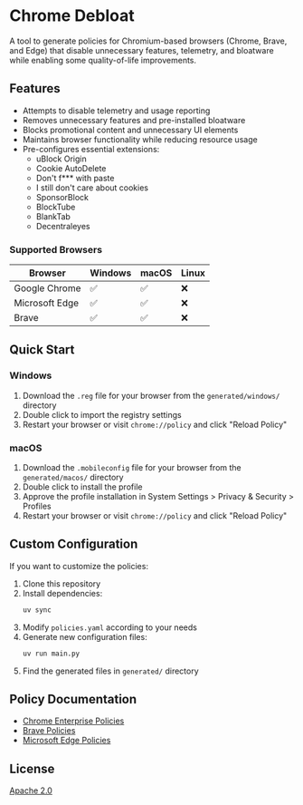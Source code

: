 # Chrome Debloat

A tool to generate policies for Chromium-based browsers (Chrome, Brave, and Edge) that disable unnecessary features, telemetry, and bloatware while enabling some quality-of-life improvements.

## Features

- Attempts to disable telemetry and usage reporting
- Removes unnecessary features and pre-installed bloatware
- Blocks promotional content and unnecessary UI elements
- Maintains browser functionality while reducing resource usage
- Pre-configures essential extensions:
  - uBlock Origin
  - Cookie AutoDelete
  - Don't f*** with paste
  - I still don't care about cookies
  - SponsorBlock
  - BlockTube
  - BlankTab
  - Decentraleyes

### Supported Browsers

| Browser | Windows | macOS | Linux |
|---------|---------|-------|-------|
| Google Chrome | ✅ | ✅ | ❌ |
| Microsoft Edge | ✅ | ✅ | ❌ |
| Brave | ✅ | ✅ | ❌ |

## Quick Start

### Windows
1. Download the `.reg` file for your browser from the `generated/windows/` directory
2. Double click to import the registry settings
3. Restart your browser or visit `chrome://policy` and click "Reload Policy" 

### macOS
1. Download the `.mobileconfig` file for your browser from the `generated/macos/` directory
2. Double click to install the profile
3. Approve the profile installation in System Settings > Privacy & Security > Profiles
4. Restart your browser or visit `chrome://policy` and click "Reload Policy" 

## Custom Configuration

If you want to customize the policies:

1. Clone this repository
2. Install dependencies:
   ```bash
   uv sync
   ```
3. Modify `policies.yaml` according to your needs
4. Generate new configuration files:
   ```bash
   uv run main.py
   ```
5. Find the generated files in `generated/` directory

## Policy Documentation

- [Chrome Enterprise Policies](https://chromeenterprise.google/policies/)
- [Brave Policies](https://support.brave.com/hc/en-us/articles/360039248271-Group-Policy)
- [Microsoft Edge Policies](https://learn.microsoft.com/en-us/deployedge/microsoft-edge-policies)

## License

[Apache 2.0](./LICENSE)
